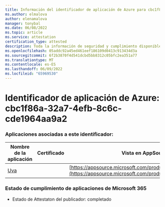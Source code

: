 ```yaml
---
title: Información del identificador de aplicación de Azure para cbc1f86a-32a7-4efb-8c6c-cde1964aa9a2
ms.author: elmalova
author: elenamalova
manager: tonybal
ms.date: 06/08/2022
ms.topic: article
ms.service: attestation
certification_type: attested
description: Toda la información de seguridad y cumplimiento disponible para cbc1f86a-32a7-4efb-8c6c-cde1964aa9a2.
ms.openlocfilehash: 05addc92a45ed461eef186109d0413c913434d3a
ms.sourcegitcommit: 6f2b3870f4d541dcbd5bb8312c05bfc2ea351a77
ms.translationtype: MT
ms.contentlocale: es-ES
ms.lasthandoff: 06/09/2022
ms.locfileid: "65969530"
---
```

# <a name="azure-app-id-cbc1f86a-32a7-4efb-8c6c-cde1964aa9a2"></a>Identificador de aplicación de Azure: cbc1f86a-32a7-4efb-8c6c-cde1964aa9a2


### <a name="apps-associated-with-this-id"></a>Aplicaciones asociadas a este identificador:
| **Nombre de la aplicación** | **Certificado** | **Vista en AppSource** |
|--------------|---------------|-----------------------|
| [Uva](../forward/WA200004138.md) |  | [https://appsource.microsoft.com/product/office/WA200004138](https://appsource.microsoft.com/product/office/WA200004138) |

### <a name="microsoft-365-app-compliance-status"></a>Estado de cumplimiento de aplicaciones de Microsoft 365
- Estado de Attestaton del publicador: completado
